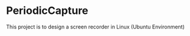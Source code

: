 PeriodicCapture
===============
This project is to design a screen recorder in Linux (Ubuntu Environment)
